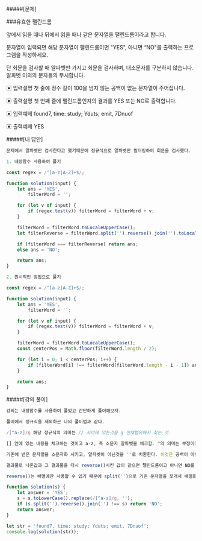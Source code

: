 #####[문제]

###유효한 팰린드롬

앞에서 읽을 때나 뒤에서 읽을 때나 같은 문자열을 팰린드롬이라고 합니다.

문자열이 입력되면 해당 문자열이 팰린드롬이면 "YES", 아니면 “NO"를 출력하는 프로그램을 작성하세요.

단 회문을 검사할 때 알파벳만 가지고 회문을 검사하며, 대소문자를 구분하지 않습니다. 알파벳 이외의 문자들의 무시합니다.

▣ 입력설명
첫 줄에 정수 길이 100을 넘지 않는 공백이 없는 문자열이 주어집니다.

▣ 출력설명
첫 번째 줄에 팰린드롬인지의 결과를 YES 또는 NO로 출력합니다.

▣ 입력예제
found7, time: study; Yduts; emit, 7Dnuof

▣ 출력예제
YES

#####[내 답안]

```js
문제에서 알파벳만 검사한다고 했기때문에 정규식으로 알파벳만 필터링하여 회문을 검사했다.

1. 내장함수 사용하여 풀기

const regex = /^[a-z|A-Z]+$/;

function solution(input) {
    let ans = 'YES',
        filterWord = '';

    for (let v of input) {
        if (regex.test(v)) filterWord = filterWord + v;
    }

    filterWord = filterWord.toLocaleUpperCase();
    let filterReverse = filterWord.split('').reverse().join('').toLocaleUpperCase();

    if (filterWord === filterReverse) return ans;
    else ans = 'NO';

    return ans;
}

2. 원시적인 방법으로 풀기

const regex = /^[a-z|A-Z]+$/;

function solution(input) {
    let ans = 'YES',
        filterWord = '';

    for (let v of input) {
        if (regex.test(v)) filterWord = filterWord + v;
    }

    filterWord = filterWord.toLocaleUpperCase();
    const centerPos = Math.floor(filterWord.length / 2);

    for (let i = 0; i < centerPos; i++) {
        if (filterWord[i] !== filterWord[filterWord.length - i - 1]) ans = 'NO';
    }

    return ans;
}

```

#####[강의 풀이]

```js
강의는 내장함수를 사용하여 풀었고 간단하게 풀이해보자.

풀이에서 정규식을 제외하곤 나의 풀이법과 같다.

/[^a-z]/g 해당 정규식의 의미는 // 사이에 있는것을 g 전체범위에서 찾는 것.

[] 안에 있는 내용을 체크하는 것이고 a-z, 즉 소문자 알파벳을 체크함. ^의 의미는 부정이며 소문자 알파벳이 아닌것을 전체범위에서 찾는다.

기존에 받은 문자열을 소문자화 시키고, 알파벳이 아닌것을 ''로 치환한다. 이것은 공백이 아님 공백이면 ' '이여야함.

결과물로 나온값과 그 결과물을 다시 reverse()시킨 값이 같으면 팰린드롬이고 아니면 NO를 return.

reverse()는 배열에만 사용할 수 있기 때문에 split('')으로 기존 문자열을 쪼개서 배열화 시킨후 다시 join('')으로 문자열화 시킴.

function solution(s) {
    let answer = 'YES';
    s = s.toLowerCase().replace(/[^a-z]/g, '');
    if (s.split('').reverse().join('') !== s) return 'NO';
    return answer;
}

let str = 'found7, time: study; Yduts; emit, 7Dnuof';
console.log(solution(str));
```
